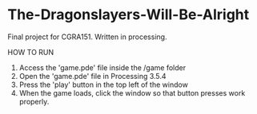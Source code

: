 # The-Dragonslayers-Will-Be-Alright
Final project for CGRA151. Written in processing.

HOW TO RUN
1) Access the 'game.pde' file inside the /game folder
2) Open the 'game.pde' file in Processing 3.5.4
3) Press the 'play' button in the top left of the window
4) When the game loads, click the window so that button presses work properly.
